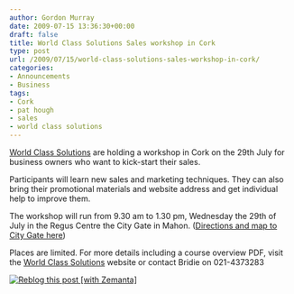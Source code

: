 ```yaml
---
author: Gordon Murray
date: 2009-07-15 13:36:30+00:00
draft: false
title: World Class Solutions Sales workshop in Cork
type: post
url: /2009/07/15/world-class-solutions-sales-workshop-in-cork/
categories:
- Announcements
- Business
tags:
- Cork
- pat hough
- sales
- world class solutions
---
```


[World Class Solutions](http://wclass.com) are holding a workshop in Cork on the 29th July for business owners who want to kick-start their sales.




Participants will learn new sales and marketing techniques. They can also bring their promotional materials and website address and get individual help to improve them.




The workshop will run from 9.30 am to 1.30 pm, Wednesday the 29th of July in the Regus Centre the City Gate in Mahon. ([Directions and map to City Gate here](http://www.citygatemahon.com/location.asp))




Places are limited. For more details including a course overview PDF, visit the [World Class Solutions](http://www.wclass.com) website or contact Bridie on 021-4373283







[![Reblog this post [with Zemanta]](http://img.zemanta.com/reblog_e.png?x-id=b69e995b-1e4b-4e54-a821-a0b68c42fa53)
](http://reblog.zemanta.com/zemified/b69e995b-1e4b-4e54-a821-a0b68c42fa53/)
